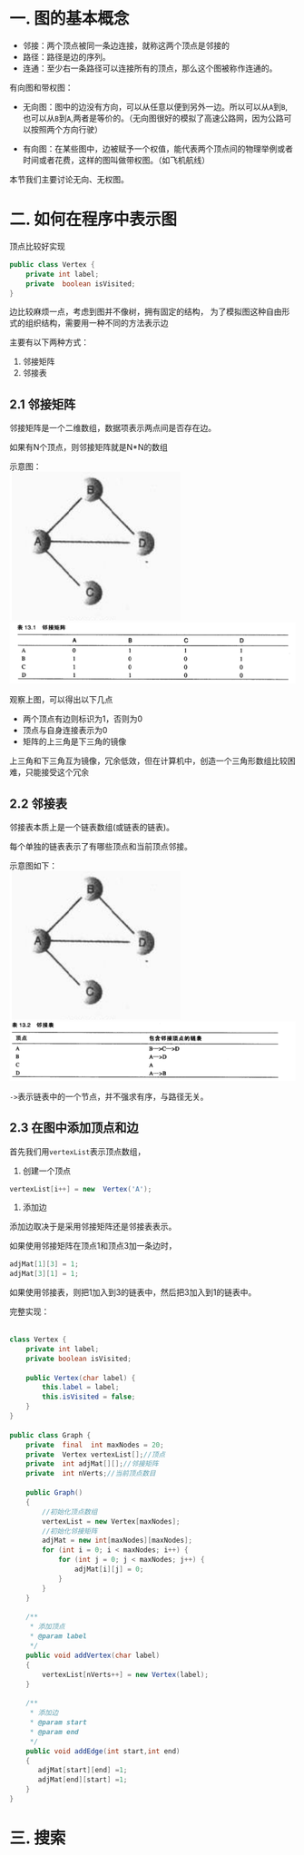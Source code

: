 # 一. 图的基本概念

* 邻接：两个顶点被同一条边连接，就称这两个顶点是邻接的
* 路径：路径是边的序列。
* 连通：至少右一条路径可以连接所有的顶点，那么这个图被称作连通的。

有向图和带权图：

* 无向图：图中的边没有方向，可以从任意以便到另外一边。所以可以从`A`到`B`,也可以从`B`到`A`,两者是等价的。（无向图很好的模拟了高速公路网，因为公路可以按照两个方向行驶）

* 有向图：在某些图中，边被赋予一个权值，能代表两个顶点间的物理举例或者时间或者花费，这样的图叫做带权图。（如飞机航线）

本节我们主要讨论无向、无权图。

# 二. 如何在程序中表示图


顶点比较好实现
```java
public class Vertex {
    private int label;
    private  boolean isVisited;
}
```
边比较麻烦一点，考虑到图并不像树，拥有固定的结构，
为了模拟图这种自由形式的组织结构，需要用一种不同的方法表示边

主要有以下两种方式：
1. 邻接矩阵
2. 邻接表

## 2.1 邻接矩阵
邻接矩阵是一个二维数组，数据项表示两点间是否存在边。

如果有N个顶点，则邻接矩阵就是N*N的数组

示意图：<br>
![邻接矩阵0](../../Resource/data_structures_12_0.png)
![邻接矩阵1](../../Resource/data_structures_12_1.png)

观察上图，可以得出以下几点
* 两个顶点有边则标识为1，否则为0
* 顶点与自身连接表示为0
* 矩阵的上三角是下三角的镜像

上三角和下三角互为镜像，冗余低效，但在计算机中，创造一个三角形数组比较困难，只能接受这个冗余

## 2.2 邻接表

邻接表本质上是一个链表数组(或链表的链表)。

每个单独的链表表示了有哪些顶点和当前顶点邻接。

示意图如下：<br>
![邻接表0](../../Resource/data_structures_12_0.png)
![邻接表1](../../Resource/data_structures_12_2.png)

`->`表示链表中的一个节点，并不强求有序，与路径无关。


## 2.3 在图中添加顶点和边

首先我们用`vertexList`表示顶点数组，
1. 创建一个顶点
```java
vertexList[i++] = new  Vertex('A');
```

1. 添加边

添加边取决于是采用邻接矩阵还是邻接表表示。

如果使用邻接矩阵在顶点1和顶点3加一条边时，
```java
adjMat[1][3] = 1;
adjMat[3][1] = 1;
```
如果使用邻接表，则把1加入到3的链表中，然后把3加入到1的链表中。

完整实现：
```java

class Vertex {
    private int label;
    private boolean isVisited;

    public Vertex(char label) {
        this.label = label;
        this.isVisited = false;
    }
}

public class Graph {
    private  final  int maxNodes = 20;
    private  Vertex vertexList[];//顶点
    private  int adjMat[][];//邻接矩阵
    private  int nVerts;//当前顶点数目

    public Graph()
    {
        //初始化顶点数组
        vertexList = new Vertex[maxNodes];
        //初始化邻接矩阵
        adjMat = new int[maxNodes][maxNodes];
        for (int i = 0; i < maxNodes; i++) {
            for (int j = 0; j < maxNodes; j++) {
                adjMat[i][j] = 0;
            }
        }
    }

    /**
     * 添加顶点
     * @param label
     */
    public void addVertex(char label)
    {
        vertexList[nVerts++] = new Vertex(label);
    }

    /**
     * 添加边
     * @param start
     * @param end
     */
    public void addEdge(int start,int end)
    {
       adjMat[start][end] =1;
       adjMat[end][start] =1;
    }
}

```

# 三. 搜索